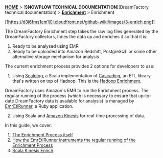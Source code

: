 [**HOME**](Home) > [**SNOWPLOW TECHNICAL DOCUMENTATION**](DreamFactory technical documentation) > [**Enrichment**](Enrichment) > Enrichment

[[https://d3i6fms1cm1j0i.cloudfront.net/github-wiki/images/3-enrich.png]]

The DreamFactory Enrichment step takes the raw log files generated by the
DreamFactory collectors, tidies the data up and enriches it so that it is:

1. Ready to be analysed using EMR
2. Ready to be uploaded into Amazon Redshift, PostgreSQL or some other
alternative storage mechanism for analysis

The current enrichment process provides 2 options for developers to use:

1. Using [Scalding][scalding], a Scala implementation of [Cascading][cascading], an ETL library that's written on top of Hadoop. This is the [Hadoop Enrichment][hadoop-enrich].

DreamFactory uses Amazon's EMR to run the Enrichment process. The regular running of the process (which is necessary to ensure that up-to-date DreamFactory data is available for analysis) is managed by [EmrEtlRunner][emr-etl-runner], a Ruby application.

2. Using Scala and [Amazon Kinesis][kinesis] for real-time processing
of data.

In this guide, we cover:

1. [The Enrichment Process itself](The-enrichment-process)
2. [How the EmrEtlRunner instruments the regular running of the Enrichment Process][emr-etl-runner]
3. [Scala Kinesis Enrich](scala-kinesis-enrich)


[scalding]: https://github.com/twitter/scalding
[cascading]: http://www.cascading.org/
[kinesis]: http://aws.amazon.com/kinesis/

[emr-etl-runner]: EmrEtlRunner
[hadoop-enrich]: https://github.com/dreamfactory/dreamfactory/tree/master/3-enrich/scala-hadoop-enrich
